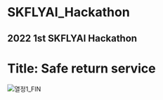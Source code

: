 # SKFLYAI_Hackathon
## 2022 1st SKFLYAI Hackathon

# Title: Safe return service

![열정1_FIN](https://user-images.githubusercontent.com/62507896/213841444-c525ead9-26ff-4118-b40b-292bf3491ab5.jpg)
